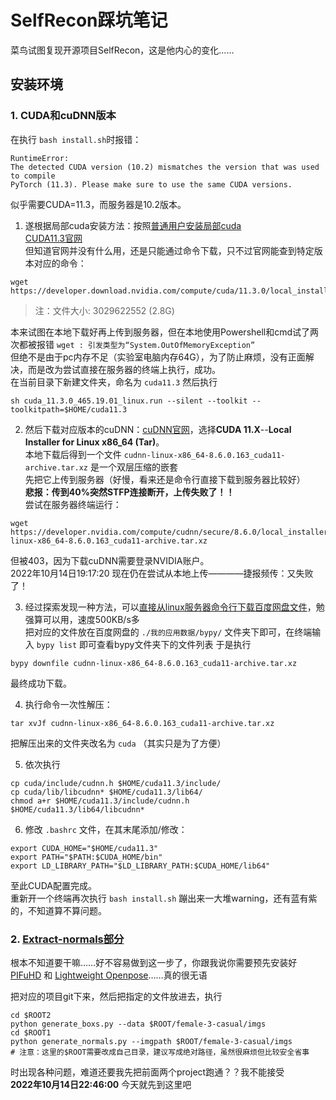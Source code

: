 # SelfRecon踩坑笔记
菜鸟试图复现开源项目SelfRecon，这是他内心的变化……
## 安装环境
### **1. CUDA和cuDNN版本**  

在执行 ` bash install.sh `时报错：
```
RuntimeError: 
The detected CUDA version (10.2) mismatches the version that was used to compile
PyTorch (11.3). Please make sure to use the same CUDA versions.
```
似乎需要CUDA=11.3，而服务器是10.2版本。  
  1. 遂根据局部cuda安装方法：按照[普通用户安装局部cuda](https://blog.csdn.net/u012422446/article/details/104882357)  
[CUDA11.3官网](https://developer.nvidia.com/cuda-11.3.0-download-archive?target_os=Linux&target_arch=x86_64&Distribution=Ubuntu&target_version=18.04&target_type=runfile_local)  
但知道官网并没有什么用，还是只能通过命令下载，只不过官网能查到特定版本对应的命令：
```
wget https://developer.download.nvidia.com/compute/cuda/11.3.0/local_installers/cuda_11.3.0_465.19.01_linux.run
```
>注：文件大小: 3029622552 (2.8G)  

本来试图在本地下载好再上传到服务器，但在本地使用Powershell和cmd试了两次都被报错 `wget : 引发类型为“System.OutOfMemoryException”`  
但绝不是由于pc内存不足（实验室电脑内存64G），为了防止麻烦，没有正面解决，而是改为尝试直接在服务器的终端上执行，成功。  
在当前目录下新建文件夹，命名为 `cuda11.3` 然后执行
```
sh cuda_11.3.0_465.19.01_linux.run --silent --toolkit --toolkitpath=$HOME/cuda11.3
```
        
  2. 然后下载对应版本的cuDNN：[cuDNN官网](https://developer.nvidia.com/rdp/cudnn-download)，选择**CUDA 11.X**--**Local Installer for Linux x86_64 (Tar)**。  
本地下载后得到一个文件 `cudnn-linux-x86_64-8.6.0.163_cuda11-archive.tar.xz` 是一个双层压缩的嵌套  
先把它上传到服务器（好慢，看来还是命令行直接下载到服务器比较好）  
**悲报：传到40%突然STFP连接断开，上传失败了！！**  
尝试在服务器终端运行：
```
wget https://developer.nvidia.com/compute/cudnn/secure/8.6.0/local_installers/11.8/cudnn-linux-x86_64-8.6.0.163_cuda11-archive.tar.xz
```
但被403，因为下载cuDNN需要登录NVIDIA账户。  
2022年10月14日19:17:20 现在仍在尝试从本地上传————捷报频传：又失败了！  

  3. 经过探索发现一种方法，可以[直接从linux服务器命令行下载百度网盘文件](https://zhuanlan.zhihu.com/p/348483516)，勉强算可以用，速度500KB/s多  
  把对应的文件放在百度网盘的 `./我的应用数据/bypy/` 文件夹下即可，在终端输入 `bypy list` 即可查看bypy文件夹下的文件列表
  于是执行
  ```
  bypy downfile cudnn-linux-x86_64-8.6.0.163_cuda11-archive.tar.xz
  ```
  最终成功下载。

  4. 执行命令一次性解压：
```
tar xvJf cudnn-linux-x86_64-8.6.0.163_cuda11-archive.tar.xz
```
把解压出来的文件夹改名为 `cuda` （其实只是为了方便）

  5. 依次执行
```
cp cuda/include/cudnn.h $HOME/cuda11.3/include/
cp cuda/lib/libcudnn* $HOME/cuda11.3/lib64/
chmod a+r $HOME/cuda11.3/include/cudnn.h $HOME/cuda11.3/lib64/libcudnn*
```

  6. 修改 `.bashrc` 文件，在其末尾添加/修改：
```
export CUDA_HOME="$HOME/cuda11.3" 
export PATH="$PATH:$CUDA_HOME/bin" 
export LD_LIBRARY_PATH="$LD_LIBRARY_PATH:$CUDA_HOME/lib64"
```

至此CUDA配置完成。  
重新开一个终端再次执行 `bash install.sh` 蹦出来一大堆warning，还有蓝有紫的，不知道算不算问题。

### **2. [Extract-normals部分](https://github.com/jby1993/SelfReconCode#extract-normals)**  
根本不知道要干嘛……好不容易做到这一步了，你跟我说你需要预先安装好[PIFuHD](https://github.com/facebookresearch/pifuhd) 和 [Lightweight Openpose](https://github.com/Daniil-Osokin/lightweight-human-pose-estimation.pytorch)……真的很无语  

把对应的项目git下来，然后把指定的文件放进去，执行
```
cd $ROOT2
python generate_boxs.py --data $ROOT/female-3-casual/imgs
cd $ROOT1
python generate_normals.py --imgpath $ROOT/female-3-casual/imgs
# 注意：这里的$ROOT需要改成自己目录，建议写成绝对路径，虽然很麻烦但比较安全省事
```
时出现各种问题，难道还要我先把前面两个project跑通？？我不能接受  
**2022年10月14日22:46:00** 今天就先到这里吧

